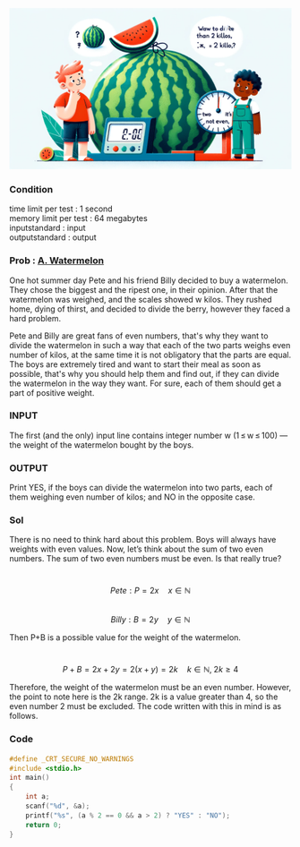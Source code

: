 ![Alt text](/img/CODEFORCES/4A.png)

### Condition
time limit per test : 1 second   
memory limit per test : 64 megabytes   
inputstandard : input   
outputstandard : output   

### Prob : [A. Watermelon](https://codeforces.com/contest/4/problem/A)
One hot summer day Pete and his friend Billy decided to buy a watermelon. They chose the biggest and the ripest one, in their opinion. After that the watermelon was weighed, and the scales showed w kilos. They rushed home, dying of thirst, and decided to divide the berry, however they faced a hard problem.

Pete and Billy are great fans of even numbers, that's why they want to divide the watermelon in such a way that each of the two parts weighs even number of kilos, at the same time it is not obligatory that the parts are equal. The boys are extremely tired and want to start their meal as soon as possible, that's why you should help them and find out, if they can divide the watermelon in the way they want. For sure, each of them should get a part of positive weight.


### INPUT
The first (and the only) input line contains integer number w (1 ≤ w ≤ 100) — the weight of the watermelon bought by the boys.


### OUTPUT
Print YES, if the boys can divide the watermelon into two parts, each of them weighing even number of kilos; and NO in the opposite case.



### Sol
There is no need to think hard about this problem. Boys will always have weights with even values. Now, let’s think about the sum of two even numbers. The sum of two even numbers must be even. Is that really true?

\
$$Pete : P = 2x \quad x \in \mathbb{N}$$
\
$$Billy : B = 2y \quad y \in \mathbb{N}$$

Then P+B is a possible value for the weight of the watermelon.

\
$$P+B=2x+2y=2(x+y)=2k \quad k \in \mathbb{N}, \; 2k \geq 4$$

Therefore, the weight of the watermelon must be an even number. However, the point to note here is the 2k range. 2k is a value greater than 4, so the even number 2 must be excluded. The code written with this in mind is as follows.

### Code
```c
#define _CRT_SECURE_NO_WARNINGS
#include <stdio.h>
int main()
{
	int a;
	scanf("%d", &a);
	printf("%s", (a % 2 == 0 && a > 2) ? "YES" : "NO");
	return 0;
}
```